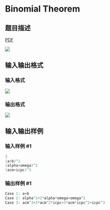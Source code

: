 # Binomial Theorem

## 题目描述

[problemUrl]: https://uva.onlinejudge.org/index.php?option=com_onlinejudge&Itemid=8&category=229&page=show_problem&problem=3106

[PDF](https://uva.onlinejudge.org/external/119/p11955.pdf)

![](https://cdn.luogu.com.cn/upload/vjudge_pic/UVA11955/cd2dbdd1784676f28758711eb16e1c33c387a791.png)

## 输入输出格式

### 输入格式

![](https://cdn.luogu.com.cn/upload/vjudge_pic/UVA11955/a2da62c70652949ca1a62e1014b716093d4707be.png)

### 输出格式

![](https://cdn.luogu.com.cn/upload/vjudge_pic/UVA11955/15c6e82840dae4ef4e789ad1e5f4d0f26e6c593b.png)

## 输入输出样例

### 输入样例 #1

```cpp
3
(a+b)^1
(alpha+omega)^2
(acm+icpc)^3
```


### 输出样例 #1

```cpp
Case 1: a+b
Case 2: alpha^2+2*alpha*omega+omega^2
Case 3: acm^3+3*acm^2*icpc+3*acm*icpc^2+icpc^3
```


